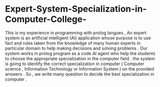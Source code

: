 # Expert-System-Specialization-in-Computer-College-
This is my experience in programming with prolog langues , An expert system is an artificial intelligent (AI) application whose purpose is to use fact and rules taken from the knowledge of many human experts in particular domain to help making decisions and solving problems .  Our system works in prolog program as a code  AI agent who help the students to choose the appropriate specialization in the computer field . the system is going to identify the correct  specialization in computer ( Computer science , Information Technology or Information System ) on the provided answers .  So , we write many question to decide the best specialization in computer . 
